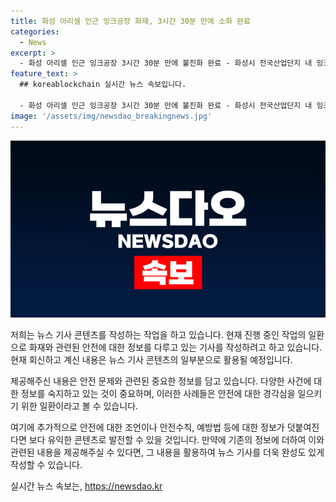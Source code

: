 ```yaml
---
title: 화성 아리셀 인근 잉크공장 화재, 3시간 30분 만에 소화 완료
categories:
  - News
excerpt: >
  - 화성 아리셀 인근 잉크공장 3시간 30분 만에 불진화 완료 - 화성시 전국산업단지 내 잉크 원료제조공장에서 화재 발생 - 500여ｍ 떨어진 곳으로 최초 불이 시작된 공장 한동이 모두 탐 - 작업자 3명 긴급 대피, 인명피해는 없었으며 화재 원인 조사 예정 - 밀양 알루미늄 공장 화재 4시간여 만에 불길 잡아 - 경남 밀양시 알루미늄 주조 공장에서 화재 발생 - 인명피해 없이 불길을 잡았으며 사무 공간과 인접 공장 피해 발생 - 목포시 유원지 앞 바다에서 중학생 물놀이 중 심정지로 숨져 - 유원지는 과거에 사망 사고가 잇따라 발생해 수영 금지구역 설정  TV 기사문의 및 제보 : 카톡/라인 jebo23
feature_text: >
  ## koreablockchain 실시간 뉴스 속보입니다.

  - 화성 아리셀 인근 잉크공장 3시간 30분 만에 불진화 완료 - 화성시 전국산업단지 내 잉크 원료제조공장에서 화재 발생 - 500여ｍ 떨어진 곳으로 최초 불이 시작된 공장 한동이 모두 탐 - 작업자 3명 긴급 대피, 인명피해는 없었으며 화재 원인 조사 예정 - 밀양 알루미늄 공장 화재 4시간여 만에 불길 잡아 - 경남 밀양시 알루미늄 주조 공장에서 화재 발생 - 인명피해 없이 불길을 잡았으며 사무 공간과 인접 공장 피해 발생 - 목포시 유원지 앞 바다에서 중학생 물놀이 중 심정지로 숨져 - 유원지는 과거에 사망 사고가 잇따라 발생해 수영 금지구역 설정  TV 기사문의 및 제보 : 카톡/라인 jebo23
image: '/assets/img/newsdao_breakingnews.jpg'
---
```


<p><img src="/assets/img/newsdao_breakingnews.jpg" alt="koreablockchain 속보" /></p>

<p>저희는 뉴스 기사 콘텐츠를 작성하는 작업을 하고 있습니다. 현재 진행 중인 작업의 일환으로 화재와 관련된 안전에 대한 정보를 다루고 있는 기사를 작성하려고 하고 있습니다. 현재 회신하고 계신 내용은 뉴스 기사 콘텐츠의 일부분으로 활용될 예정입니다.</p>

<p>제공해주신 내용은 안전 문제와 관련된 중요한 정보를 담고 있습니다. 다양한 사건에 대한 정보를 숙지하고 있는 것이 중요하며, 이러한 사례들은 안전에 대한 경각심을 일으키기 위한 일환이라고 볼 수 있습니다. </p>

<p>여기에 추가적으로 안전에 대한 조언이나 안전수칙, 예방법 등에 대한 정보가 덧붙여진다면 보다 유익한 콘텐츠로 발전할 수 있을 것입니다. 만약에 기존의 정보에 더하여 이와 관련된 내용을 제공해주실 수 있다면, 그 내용을 활용하여 뉴스 기사를 더욱 완성도 있게 작성할 수 있습니다.</p>
실시간 뉴스 속보는, <a href="https://newsdao.kr" rel="dofollow">https://newsdao.kr</a>


